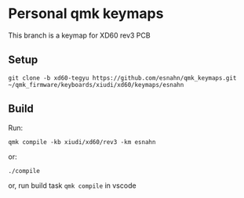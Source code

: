 # Personal qmk keymaps

This branch is a keymap for XD60 rev3 PCB

## Setup

    git clone -b xd60-tegyu https://github.com/esnahn/qmk_keymaps.git ~/qmk_firmware/keyboards/xiudi/xd60/keymaps/esnahn

## Build

Run:

    qmk compile -kb xiudi/xd60/rev3 -km esnahn

or:

    ./compile

or, run build task `qmk compile` in vscode
